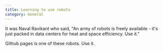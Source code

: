 ```yaml
---
title: Learning to use robots
category: General
---
```


It was Naval Ravikant who said, "An army of robots is freely available - it's just packed in data centers for heat and space efficiency. Use it."

<!-- more -->

Github pages is one of these robots. Use it.